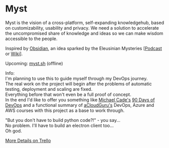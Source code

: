 # Myst

Myst is the vision of a cross-platform, self-expanding knowledgehub, based on customizability, usability and privacy.
We need a solution to accelerate the uncompromised share of knowledge and ideas so we can make wisdom accessible to the people.

Inspired by [Obsidian](https://obsidian.md), an idea sparked by the Eleusinian Mysteries [[Podcast](https://open.spotify.com/episode/0FwCgmkG2Cfb36etijDIho?si=0b49fe3d09244bd4) or [Wiki](https://en.wikipedia.org/wiki/Eleusinian_Mysteries)].

Upcoming: [myst.sh](https://myst.sh) (offline)

Info:  
I'm planning to use this to guide myself through my DevOps journey.  
The real work on the project will begin after the problems of automatic testing, deployment and scaling are fixed.  
Everything before that won't even be a full proof of concept.  
In the end I'd like to offer you something like [Michael Cade's](https://github.com/MichaelCade) [90 Days of DevOps](https://github.com/MichaelCade/90DaysOfDevOps) and a functional summary of [aCloudGuru's](https://acloudguru.com) DevOps, Azure and AWS courses with this project as a base to work through.  

"But you don't have to build python code?!" - you say...  
No problem. I'll have to build an electron client too...  
Oh god.  

[More Details on Trello](https://trello.com/b/xRieYFPu/myst)

